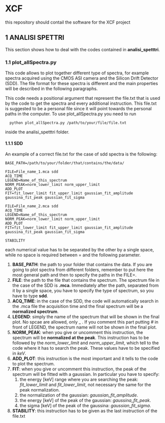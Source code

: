 # XCF
this repository should contail the software for the XCF project 
## 1 ANALISI SPETTRI
This section shows how to deal with the codes contained in **analisi_spetttri**.
### 1.1 plot_allSpectra.py
This code allows to plot together different type of spectra, for example spectra acquired using the CMOS ASI camera and the Silicon Drift Detector (SDD). The file format for these spectra is different and the main properties will be described in the following paragraphs.

This code needs a positional argument that represent the file.txt that is used by the code to get the spectra and every additional instruction. This file.txt is suggested to be a personal file since it will point towards the personal paths in the computer. To use plot_allSpectra.py you need to run

      python plot_allSpectra.py /path/to/your/file/file.txt

inside the analisi_spetttri folder.
#### 1.1.1 SDD
An example of a correct file.txt for the case of sdd spectra is the following:

    BASE_PATH=/path/to/your/folder/that/contains/the/data/

    FILE=File_name_1.mca sdd  
    ACQ_TIME  
    LEGEND=Name_of_this_spectrum  
    NORM_PEAK=norm_lower_limit norm_upper_limit  
    ADD_PLOT  
    FIT=fit_lower_limit fit_upper_limit gaussian_fit_amplitude gaussina_fit_peak gaussian_fit_sigma  

    FILE=File_name_2.mca sdd  
    ACQ_TIME  
    LEGEND=Name_of_this_spectrum  
    NORM_PEAK=norm_lower_limit norm_upper_limit  
    ADD_PLOT  
    FIT=fit_lower_limit fit_upper_limit gaussian_fit_amplitude gaussina_fit_peak gaussian_fit_sigma  

    STABILITY  

each numerical value has to be separated by the other by a single space, while no space is required between = and the following parameter. 
1) **BASE_PATH**: the path to your folder that contains the data. If you are going to plot spectra from different folders, remember to put here the most general path and then to specify the paths in the FILE=.
2) **FILE**: the path to the file that contains the spectrum. The spectrum file in the case of the SDD is **.mca**. Immediately after the path, separated from it by a single space, you have to specify the type of spectrum, so you have to type **sdd**.
3) **ACQ_TIME**: in the case of the SDD, the code will automatically search in the .mca file the acquisition time and the final spectrum will be a **normalized spectrum**.
4) **LEGEND**: simply the name of the spectrum that will be shown in the final plot. No spcae are allowed, only _ . If you comment this part putting *#* in front of LEGEND, the spectrum name will not be shown in the final plot.
5) **NORM_PEAK**: when you give or uncomment this instruction, the spectrum will be **normalized at the peak**. This instruction has to be followed by the _norm_lower_limit_ and _norm_upper_limit_, which tell to the code where it has to search the peak. These values have to be specified in _keV_.
6) **ADD_PLOT**: this instruction is the most important and it tells to the code to plot the spectrum.
7) **FIT**: when you give or uncomment this instruction, the peak of the spectrum will be fitted with a gaussian. In particular you have to specify:
   1) the energy [keV] range where you are searching the peak: _fit_lower_limit_ and _fit_lower_limit_, not necessary the same for the peak normalization.
   2) the normalization of the gaussian: _gaussian_fit_amplitude_.
   3) the energy [keV] of the peak of the gaussian: _gaussina_fit_peak_.
   4) the sigma [keV] of the peak of the gaussina: _gaussian_fit_sigma_.
8) **STABILITY**: this instruction has to be given as the last instruction of the file.txt





